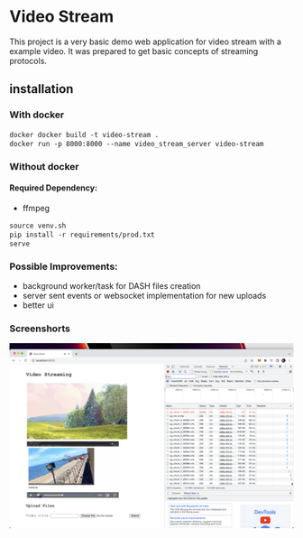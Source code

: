 # Video Stream

This project is a very basic demo web application for video stream with a example video. It was prepared to get basic concepts
of streaming protocols.

## installation

### With docker

```
docker docker build -t video-stream .
docker run -p 8000:8000 --name video_stream_server video-stream
```

### Without docker

#### Required Dependency:

- ffmpeg

```
source venv.sh
pip install -r requirements/prod.txt
serve
```

### Possible Improvements:

- background worker/task for DASH files creation
- server sent events or websocket implementation for new uploads
- better ui

### Screenshorts

![App Screenshort](/ScreenShot.png?raw=true "App Screenshort")
